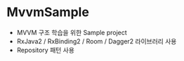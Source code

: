 # MvvmSample
- MVVM 구조 학습을 위한 Sample project
- RxJava2 / RxBinding2 / Room / Dagger2 라이브러리 사용
- Repository 패턴 사용
